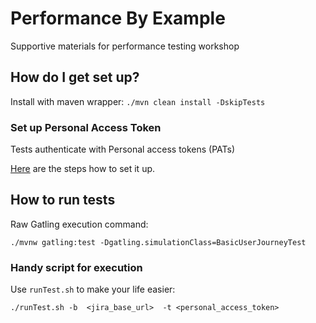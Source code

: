 # Performance By Example
Supportive materials for performance testing workshop

## How do I get set up? ##

Install with maven wrapper:
`./mvn clean install -DskipTests`

### Set up Personal Access Token ###

Tests authenticate with Personal access tokens (PATs)

[Here](https://confluence.atlassian.com/enterprise/using-personal-access-tokens-1026032365.html) are the steps how to set it up.


## How to run tests ##

Raw Gatling execution command:

`./mvnw gatling:test -Dgatling.simulationClass=BasicUserJourneyTest`

### Handy script for execution ##

Use `runTest.sh` to make your life easier:

`./runTest.sh -b  <jira_base_url>  -t <personal_access_token>`
